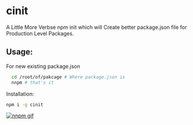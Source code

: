 # cinit

A Little More Verbse npm init which will Create better package.json file for
Production Level Packages.

## Usage:

For new existing package.json

```bash
  cd /root/of/pakcage # Where package.json is
  nnpm # that's it
```

Installation:

```bash
npm i -g cinit
```

[![nnpm gif](https://media.giphy.com/media/duEXHKHpGbCzKyZNfU/giphy.gif)](https://youtu.be/nvem5o5NkyY)
